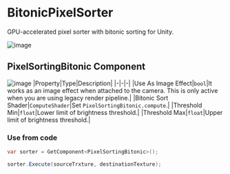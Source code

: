# BitonicPixelSorter
 GPU-accelerated pixel sorter with bitonic sorting for Unity.

![image](https://user-images.githubusercontent.com/16096562/85205446-628a1f80-b356-11ea-8a0b-ddc198db3572.png)

## PixelSortingBitonic Component
![image](https://user-images.githubusercontent.com/16096562/85205482-8d747380-b356-11ea-9b32-ab1c613e5db0.png)
|Property|Type|Description|
|-|-|-|
|Use As Image Effect|`bool`|It works as an image effect when attached to the camera. This is only active when you are using legacy render pipeline.|
|Bitonic Sort Shader|`ComputeShader`|Set `PixelSortingBitonic.compute`.|
|Threshold Min|`float`|Lower limit of brightness threshold.|
|Threshold Max|`float`|Upper limit of brightness threshold.|

### Use from code
```csharp
var sorter = GetComponent<PixelSortingBitonic>();

sorter.Execute(sourceTrxture, destinationTexture);
```